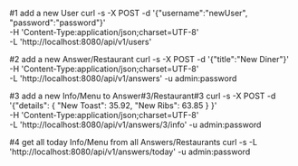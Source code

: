 #1 add a new User
curl -s -X POST -d '{"username":"newUser", "password":"password"}' \
-H 'Content-Type:application/json;charset=UTF-8' \
-L 'http://localhost:8080/api/v1/users'

#2 add a new Answer/Restaurant
curl -s -X POST -d '{"title":"New Diner"}' \
-H 'Content-Type:application/json;charset=UTF-8' \
-L 'http://localhost:8080/api/v1/answers' -u admin:password

#3 add a new Info/Menu to Answer#3/Restaurant#3
curl -s -X POST -d '{"details": { "New Toast": 35.92, "New Ribs": 63.85 } }' \
-H 'Content-Type:application/json;charset=UTF-8' \
-L 'http://localhost:8080/api/v1/answers/3/info' -u admin:password

#4 get all today Info/Menu from all Answers/Restaurants 
curl -s -L 'http://localhost:8080/api/v1/answers/today' -u admin:password